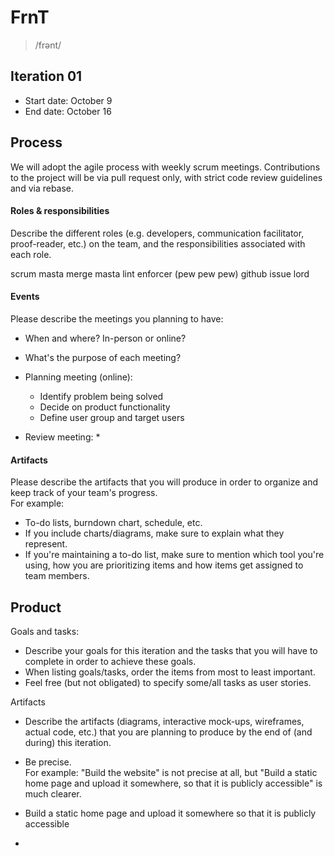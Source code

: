 # FrnT
> /frənt/

## Iteration 01

 * Start date: October 9
 * End date: October 16

## Process

We will adopt the agile process with weekly scrum meetings. Contributions to the project will be via pull request only, with strict code review guidelines and via rebase.

#### Roles & responsibilities

Describe the different roles (e.g. developers, communication facilitator, proof-reader, etc.) on the team, and the responsibilities associated with each role.

scrum masta
merge masta
lint enforcer (pew pew pew)
github issue lord

#### Events

Please describe the meetings you planning to have:
 * When and where? In-person or online?
 * What's the purpose of each meeting?

 * Planning meeting (online): 
     * Identify problem being solved 
     * Decide on product functionality 
     * Define user group and target users 
 * Review meeting: 
     * 

#### Artifacts

Please describe the artifacts that you will produce in order to organize and keep track of your team's progress.       
For example:
 * To-do lists, burndown chart, schedule, etc.
 * If you include charts/diagrams, make sure to explain what they represent.
 * If you're maintaining a to-do list, make sure to mention which tool you're using, how you are prioritizing items and how items get assigned to team members.


## Product

Goals and tasks:

 * Describe your goals for this iteration and the tasks that you will have to complete in order to achieve these goals.
 * When listing goals/tasks, order the items from most to least important.
 * Feel free (but not obligated) to specify some/all tasks as user stories.

Artifacts

 * Describe the artifacts (diagrams, interactive mock-ups, wireframes, actual code, etc.)
   that you are planning to produce by the end of (and during) this iteration.
 * Be precise.         
   For example: "Build the website" is not precise at all, but "Build a static home page and upload it somewhere, so that it is publicly accessible" is much clearer.
   
 * Build a static home page and upload it somewhere so that it is publicly accessible 
 * 